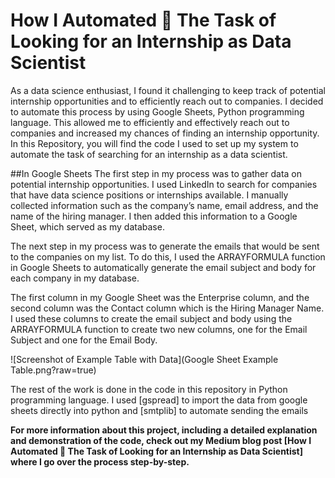 # How I Automated 🤖 The Task of Looking for an Internship as Data Scientist
As a data science enthusiast, I found it challenging to keep track of potential internship opportunities and to efficiently reach out to companies. I decided to automate this process by using Google Sheets, Python programming language. This allowed me to efficiently and effectively reach out to companies and increased my chances of finding an internship opportunity. In this Repository, you will find the code I used to set up my system to automate the task of searching for an internship as a data scientist.

##In Google Sheets
The first step in my process was to gather data on potential internship opportunities. I used LinkedIn to search for companies that have data science positions or internships available. I manually collected information such as the company’s name, email address, and the name of the hiring manager. I then added this information to a Google Sheet, which served as my database.

The next step in my process was to generate the emails that would be sent to the companies on my list. To do this, I used the ARRAYFORMULA function in Google Sheets to automatically generate the email subject and body for each company in my database.

The first column in my Google Sheet was the Enterprise column, and the second column was the Contact column which is the Hiring Manager Name. I used these columns to create the email subject and body using the ARRAYFORMULA function to create two new columns, one for the Email Subject and one for the Email Body.

![Screenshot of Example Table with Data](Google Sheet Example Table.png?raw=true)

The rest of the work is done in the code in this repository in Python programming language. I used [gspread] to import the data from google sheets directly into python and [smtplib] to automate sending the emails

**For more information about this project, including a detailed explanation and demonstration of the code, check out my Medium blog post [How I Automated 🤖 The Task of Looking for an Internship as Data Scientist] where I go over the process step-by-step.**
